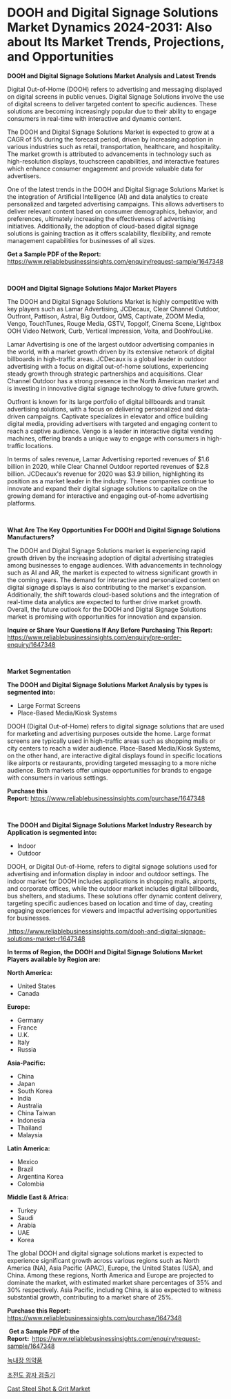 <p><h1>DOOH and Digital Signage Solutions Market Dynamics 2024-2031: Also about Its Market Trends, Projections, and Opportunities</h1></p><p><strong>DOOH and Digital Signage Solutions Market Analysis and Latest Trends</strong></p>
<p><p>Digital Out-of-Home (DOOH) refers to advertising and messaging displayed on digital screens in public venues. Digital Signage Solutions involve the use of digital screens to deliver targeted content to specific audiences. These solutions are becoming increasingly popular due to their ability to engage consumers in real-time with interactive and dynamic content.</p><p>The DOOH and Digital Signage Solutions Market is expected to grow at a CAGR of 5% during the forecast period, driven by increasing adoption in various industries such as retail, transportation, healthcare, and hospitality. The market growth is attributed to advancements in technology such as high-resolution displays, touchscreen capabilities, and interactive features which enhance consumer engagement and provide valuable data for advertisers.</p><p>One of the latest trends in the DOOH and Digital Signage Solutions Market is the integration of Artificial Intelligence (AI) and data analytics to create personalized and targeted advertising campaigns. This allows advertisers to deliver relevant content based on consumer demographics, behavior, and preferences, ultimately increasing the effectiveness of advertising initiatives. Additionally, the adoption of cloud-based digital signage solutions is gaining traction as it offers scalability, flexibility, and remote management capabilities for businesses of all sizes.</p></p>
<p><strong>Get a Sample PDF of the Report:&nbsp;</strong> <a href="https://www.reliablebusinessinsights.com/enquiry/request-sample/1647348">https://www.reliablebusinessinsights.com/enquiry/request-sample/1647348</a></p>
<p>&nbsp;</p>
<p><strong>DOOH and Digital Signage Solutions Major Market Players</strong></p>
<p><p>The DOOH and Digital Signage Solutions Market is highly competitive with key players such as Lamar Advertising, JCDecaux, Clear Channel Outdoor, Outfront, Pattison, Astral, Big Outdoor, QMS, Captivate, ZOOM Media, Vengo, TouchTunes, Rouge Media, GSTV, Topgolf, Cinema Scene, Lightbox OOH Video Network, Curb, Vertical Impression, Volta, and DoohYouLike.</p><p>Lamar Advertising is one of the largest outdoor advertising companies in the world, with a market growth driven by its extensive network of digital billboards in high-traffic areas. JCDecaux is a global leader in outdoor advertising with a focus on digital out-of-home solutions, experiencing steady growth through strategic partnerships and acquisitions. Clear Channel Outdoor has a strong presence in the North American market and is investing in innovative digital signage technology to drive future growth.</p><p>Outfront is known for its large portfolio of digital billboards and transit advertising solutions, with a focus on delivering personalized and data-driven campaigns. Captivate specializes in elevator and office building digital media, providing advertisers with targeted and engaging content to reach a captive audience. Vengo is a leader in interactive digital vending machines, offering brands a unique way to engage with consumers in high-traffic locations.</p><p>In terms of sales revenue, Lamar Advertising reported revenues of $1.6 billion in 2020, while Clear Channel Outdoor reported revenues of $2.8 billion. JCDecaux's revenue for 2020 was $3.9 billion, highlighting its position as a market leader in the industry. These companies continue to innovate and expand their digital signage solutions to capitalize on the growing demand for interactive and engaging out-of-home advertising platforms.</p></p>
<p>&nbsp;</p>
<p><strong>What Are The Key Opportunities For DOOH and Digital Signage Solutions Manufacturers?</strong></p>
<p><p>The DOOH and Digital Signage Solutions market is experiencing rapid growth driven by the increasing adoption of digital advertising strategies among businesses to engage audiences. With advancements in technology such as AI and AR, the market is expected to witness significant growth in the coming years. The demand for interactive and personalized content on digital signage displays is also contributing to the market's expansion. Additionally, the shift towards cloud-based solutions and the integration of real-time data analytics are expected to further drive market growth. Overall, the future outlook for the DOOH and Digital Signage Solutions market is promising with opportunities for innovation and expansion.</p></p>
<p><strong>Inquire or Share Your Questions If Any Before Purchasing This Report:</strong> <a href="https://www.reliablebusinessinsights.com/enquiry/pre-order-enquiry/1647348">https://www.reliablebusinessinsights.com/enquiry/pre-order-enquiry/1647348</a></p>
<p>&nbsp;</p>
<p><strong>Market Segmentation</strong></p>
<p><strong>The DOOH and Digital Signage Solutions Market Analysis by types is segmented into:</strong></p>
<p><ul><li>Large Format Screens</li><li>Place-Based Media/Kiosk Systems</li></ul></p>
<p><p>DOOH (Digital Out-of-Home) refers to digital signage solutions that are used for marketing and advertising purposes outside the home. Large format screens are typically used in high-traffic areas such as shopping malls or city centers to reach a wider audience. Place-Based Media/Kiosk Systems, on the other hand, are interactive digital displays found in specific locations like airports or restaurants, providing targeted messaging to a more niche audience. Both markets offer unique opportunities for brands to engage with consumers in various settings.</p></p>
<p><strong>Purchase this Report:&nbsp;</strong><a href="https://www.reliablebusinessinsights.com/purchase/1647348">https://www.reliablebusinessinsights.com/purchase/1647348</a></p>
<p>&nbsp;</p>
<p><strong>The DOOH and Digital Signage Solutions Market Industry Research by Application is segmented into:</strong></p>
<p><ul><li>Indoor</li><li>Outdoor</li></ul></p>
<p><p>DOOH, or Digital Out-of-Home, refers to digital signage solutions used for advertising and information display in indoor and outdoor settings. The indoor market for DOOH includes applications in shopping malls, airports, and corporate offices, while the outdoor market includes digital billboards, bus shelters, and stadiums. These solutions offer dynamic content delivery, targeting specific audiences based on location and time of day, creating engaging experiences for viewers and impactful advertising opportunities for businesses.</p></p>
<p><a href="https://www.reliablebusinessinsights.com/dooh-and-digital-signage-solutions-market-r1647348">&nbsp;https://www.reliablebusinessinsights.com/dooh-and-digital-signage-solutions-market-r1647348</a></p>
<p><strong>In terms of Region, the DOOH and Digital Signage Solutions Market Players available by Region are:</strong></p>
<p>
    <p> <strong> North America: </strong>
        <ul>
            <li>United States</li>
            <li>Canada</li>
        </ul>
        </p> 
    <p> <strong> Europe: </strong>
        <ul>
            <li>Germany</li>
            <li>France</li>
            <li>U.K.</li>
            <li>Italy</li>
            <li>Russia</li>
        </ul>
        </p> 
    <p> <strong> Asia-Pacific: </strong>
        <ul>
            <li>China</li>
            <li>Japan</li>
            <li>South Korea</li>
            <li>India</li>
            <li>Australia</li>
            <li>China Taiwan</li>
            <li>Indonesia</li>
            <li>Thailand</li>
            <li>Malaysia</li>
        </ul>
        </p> 
    <p> <strong> Latin America: </strong>
        <ul>
            <li>Mexico</li>
            <li>Brazil</li>
            <li>Argentina Korea</li>
            <li>Colombia</li>
        </ul>
        </p> 
    <p> <strong> Middle East & Africa: </strong>
        <ul>
            <li>Turkey</li>
            <li>Saudi</li>
            <li>Arabia</li>
            <li>UAE</li>
            <li>Korea</li>
        </ul>
    </p>
    </p>
<p><p>The global DOOH and digital signage solutions market is expected to experience significant growth across various regions such as North America (NA), Asia Pacific (APAC), Europe, the United States (USA), and China. Among these regions, North America and Europe are projected to dominate the market, with estimated market share percentages of 35% and 30% respectively. Asia Pacific, including China, is also expected to witness substantial growth, contributing to a market share of 25%.</p></p>
<p><strong>Purchase this Report: </strong><a href="https://www.reliablebusinessinsights.com/purchase/1647348">https://www.reliablebusinessinsights.com/purchase/1647348</a></p>
<p>&nbsp;<strong>Get a Sample PDF of the Report:&nbsp;&nbsp;</strong><a href="https://www.reliablebusinessinsights.com/enquiry/request-sample/1647348">https://www.reliablebusinessinsights.com/enquiry/request-sample/1647348</a></p>
<p><strong></strong></p>
<p><p><a href="https://medium.com/@kimoanhpk64_58812/%EA%B8%80%EB%9D%BC%EC%9A%B0%EC%BD%94%EB%A7%88-%EC%9D%98%EC%95%BD%ED%92%88-%EC%82%B0%EC%97%85%EC%97%90-%EB%8C%80%ED%95%9C-%ED%86%B5%EC%B0%B0-%EC%8B%9C%EC%9E%A5-%EC%9E%AC%EC%A0%95-%EC%83%81%ED%83%9C-%EC%8B%9C%EC%9E%A5-%EA%B7%9C%EB%AA%A8-%EB%B0%8F-2031%EB%85%84%EA%B9%8C%EC%A7%80%EC%9D%98-%EC%88%98%EC%9D%B5-%EB%B6%84%EC%84%9D-086c15f026cf">녹내장 의약품</a></p><p><a href="https://medium.com/@fredajerde/%EC%B4%88%EC%A0%84%EB%8F%84-%EA%B4%91%EC%9E%90-%EA%B0%90%EC%A7%80%EA%B8%B0%EC%9D%98-%EC%8B%9C%EC%9E%A5-%EC%A0%90%EC%9C%A0%EC%9C%A8-%EB%B0%8F-%EC%8B%9C%EC%9E%A5-%EB%B6%84%EC%84%9D-%EC%84%B1%EC%9E%A5-%EC%B6%94%EC%84%B8-%EB%B0%8F-2024%EB%85%84%EB%B6%80%ED%84%B0-2031%EB%85%84%EA%B9%8C%EC%A7%80%EC%9D%98-%EC%98%88%EC%B8%A1-f4415f4d0178">초전도 광자 검출기</a></p><p><a href="https://view.publitas.com/reportprime-1/cast-steel-shot-grit-market-size-market-segmentation-market-trends-and-growth-analysis-forecast-till-2031/">Cast Steel Shot & Grit Market</a></p></p>